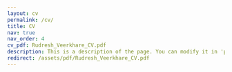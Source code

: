 ```yaml
---
layout: cv
permalink: /cv/
title: CV
nav: true
nav_order: 4
cv_pdf: Rudresh_Veerkhare_CV.pdf
description: This is a description of the page. You can modify it in 'pages/_cv.md'. You can also change or remove the top pdf download button.
redirect: /assets/pdf/Rudresh_Veerkhare_CV.pdf
---
```

